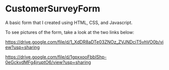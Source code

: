 # CustomerSurveyForm
A basic form that I created using HTML, CSS, and Javascript.

To see pictures of the form, take a look at the two links below:

https://drive.google.com/file/d/1_XdDR8aDTe03ZNOz_ZVJNDciT5vhVO0b/view?usp=sharing

https://drive.google.com/file/d/1gpxxooFbblShp-0eGckvdMFg4jruptO6/view?usp=sharing
